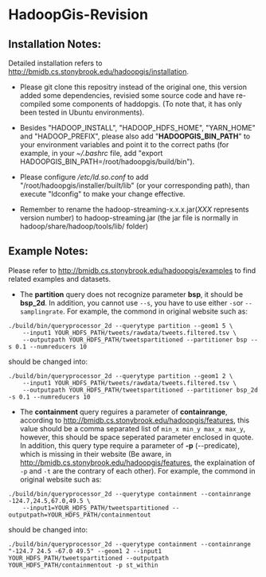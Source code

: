 # HadoopGis-Revision
  
## Installation Notes:

Detailed installation refers to http://bmidb.cs.stonybrook.edu/hadoopgis/installation.
 
 - Please git clone this repositry instead of the original one, this version added some dependencies, revisied some source code and have re-compiled some components of haddopgis. (To note that, it has only been tested in Ubuntu environments).

 - Besides "HADOOP_INSTALL", "HADOOP_HDFS_HOME", "YARN_HOME" and "HADOOP_PREFIX", please also add "**HADOOPGIS_BIN_PATH**" to your environment variables and point it to the correct paths (for example, in your *~/.bashrc* file, add "export HADOOPGIS_BIN_PATH=/root/hadoopgis/build/bin").

  - Please configure */etc/ld.so.conf* to add "/root/hadoopgis/installer/built/lib" (or your corresponding path), than execute "ldconfig" to make your change effective.

 - Remember to rename the hadoop-streaming-x.x.x.jar(*XXX* represents version number) to hadoop-streaming.jar (the jar file is normally in hadoop/share/hadoop/tools/lib/ folder)

## Example Notes:

Please refer to http://bmidb.cs.stonybrook.edu/hadoopgis/examples to find related examples and datasets.

- The **partition** query does not recognize parameter **bsp**, it should be **bsp_2d**. In addition, you cannot use `--s`, you have to use either `-s`or `--samplingrate`. For example, the commond in original website such as:
```
./build/bin/queryprocessor_2d --querytype partition --geom1 5 \
    --input1 YOUR_HDFS_PATH/tweets/rawdata/tweets.filtered.tsv \
    --outputpath YOUR_HDFS_PATH/tweetspartitioned --partitioner bsp --s 0.1 --numreducers 10
 ```
should be changed into:
```
./build/bin/queryprocessor_2d --querytype partition --geom1 2 \
    --input1 YOUR_HDFS_PATH/tweets/rawdata/tweets.filtered.tsv \
    --outputpath YOUR_HDFS_PATH/tweetspartitioned --partitioner bsp_2d -s 0.1 --numreducers 10
```

- The **containment** query reguires a parameter of **containrange**, according to http://bmidb.cs.stonybrook.edu/hadoopgis/features, this value should be a comma separated list of `min_x min_y max_x max_y`, however, this should be space seperated parameter enclosed in quote. In addition, this query type require a parameter of **-p** (--predicate), which is missing in their website (Be aware, in http://bmidb.cs.stonybrook.edu/hadoopgis/features, the explaination of `-p` and `-t` are the contrary of each other). For example, the commond in original website such as:
```
./build/bin/queryprocessor_2d --querytype containment --containrange -124.7,24.5,67.0,49.5 \ 
    --input1=YOUR_HDFS_PATH/tweetspartitioned --outputpath=YOUR_HDFS_PATH/containmentout
```
should be changed into:
```
./build/bin/queryprocessor_2d --querytype containment --containrange "-124.7 24.5 -67.0 49.5" --geom1 2 --input1 YOUR_HDFS_PATH/tweetspartitioned --outputpath YOUR_HDFS_PATH/containmentout -p st_within
```
